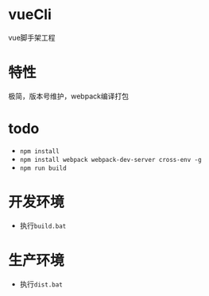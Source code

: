 # vueCli
vue脚手架工程

# 特性
极简，版本号维护，webpack编译打包

# todo
- ```npm install```
- ```npm install webpack webpack-dev-server cross-env -g```
- ```npm run build```

# 开发环境
- 执行```build.bat```

# 生产环境
- 执行```dist.bat```